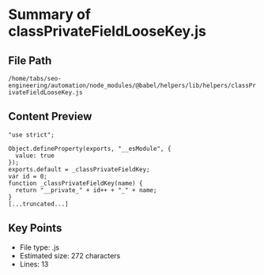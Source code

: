 # Summary of classPrivateFieldLooseKey.js
  
## File Path
`/home/tabs/seo-engineering/automation/node_modules/@babel/helpers/lib/helpers/classPrivateFieldLooseKey.js`

## Content Preview
```
"use strict";

Object.defineProperty(exports, "__esModule", {
  value: true
});
exports.default = _classPrivateFieldKey;
var id = 0;
function _classPrivateFieldKey(name) {
  return "__private_" + id++ + "_" + name;
}
[...truncated...]
```

## Key Points
- File type: .js
- Estimated size: 272 characters
- Lines: 13
